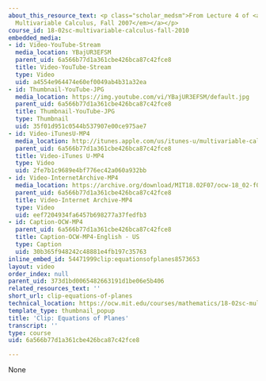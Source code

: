 ```yaml
---
about_this_resource_text: <p class="scholar_medsm">From Lecture 4 of <a href="http://ocw.mit.edu/courses/mathematics/18-02-multivariable-calculus-fall-2007/video-lectures/"><em>18.02
  Multivariable Calculus, Fall 2007</em></a></p>
course_id: 18-02sc-multivariable-calculus-fall-2010
embedded_media:
- id: Video-YouTube-Stream
  media_location: YBajUR3EFSM
  parent_uid: 6a566b77d1a361cbe426bca87c42fce8
  title: Video-YouTube-Stream
  type: Video
  uid: a4554e964474e60ef0049ab4b31a32ea
- id: Thumbnail-YouTube-JPG
  media_location: https://img.youtube.com/vi/YBajUR3EFSM/default.jpg
  parent_uid: 6a566b77d1a361cbe426bca87c42fce8
  title: Thumbnail-YouTube-JPG
  type: Thumbnail
  uid: 35f01d951c0544b537907e00ce975ae7
- id: Video-iTunesU-MP4
  media_location: http://itunes.apple.com/us/itunes-u/multivariable-calculus-spring/id354869122
  parent_uid: 6a566b77d1a361cbe426bca87c42fce8
  title: Video-iTunes U-MP4
  type: Video
  uid: 2fe7b1c9689e4bf776ec42a060a932bb
- id: Video-InternetArchive-MP4
  media_location: https://archive.org/download/MIT18.02F07/ocw-18_02-f07-lec04_300k.mp4
  parent_uid: 6a566b77d1a361cbe426bca87c42fce8
  title: Video-Internet Archive-MP4
  type: Video
  uid: eef7204934fa6457b698277a37fedfb3
- id: Caption-OCW-MP4
  parent_uid: 6a566b77d1a361cbe426bca87c42fce8
  title: Caption-OCW-MP4-English - US
  type: Caption
  uid: 30b365f948242c48881e4fb197c35763
inline_embed_id: 54471999clip:equationsofplanes8573653
layout: video
order_index: null
parent_uid: 373d1bd0065482663191d1be06e5b406
related_resources_text: ''
short_url: clip-equations-of-planes
technical_location: https://ocw.mit.edu/courses/mathematics/18-02sc-multivariable-calculus-fall-2010/1.-vectors-and-matrices/part-b-matrices-and-systems-of-equations/session-12-equations-of-planes-ii/clip-equations-of-planes
template_type: thumbnail_popup
title: 'Clip: Equations of Planes'
transcript: ''
type: course
uid: 6a566b77d1a361cbe426bca87c42fce8

---
```

None